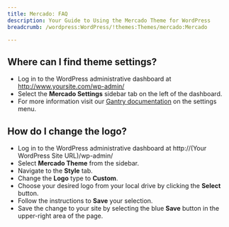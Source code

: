 ```yaml
---
title: Mercado: FAQ
description: Your Guide to Using the Mercado Theme for WordPress
breadcrumb: /wordpress:WordPress/!themes:Themes/mercado:Mercado

---
```


Where can I find theme settings?
-----
* Log in to the WordPress administrative dashboard at http://www.yoursite.com/wp-admin/
* Select the **Mercado Settings** sidebar tab on the left of the dashboard.
* For more information visit our [Gantry documentation](http://docs.gantry.org/gantry4/configure) on the settings menu.

How do I change the logo?
-----

* Log in to the WordPress administrative dashboard at http://(Your WordPress Site URL)/wp-admin/
* Select **Mercado Theme** from the sidebar.
* Navigate to the **Style** tab.
* Change the **Logo** type to **Custom**.
* Choose your desired logo from your local drive by clicking the **Select** button.
* Follow the instructions to **Save** your selection.
* Save the change to your site by selecting the blue **Save** button in the upper-right area of the page.

[gantry]: http://docs.gantry.org/gantry4/configure